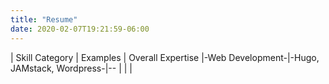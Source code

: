 ```yaml
---
title: "Resume"
date: 2020-02-07T19:21:59-06:00
---
```

| Skill Category | Examples | Overall Expertise
|-Web Development-|-Hugo, JAMstack, Wordpress-|--
|  |  |



<!--stackedit_data:
eyJoaXN0b3J5IjpbLTE2Nzk2MjA1NzksLTEzOTIzODMwNDAsLT
U0MjA4MDQxMiwtMTY3MjE1MTc1M119
-->